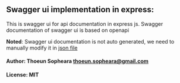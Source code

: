 
## Swagger ui implementation in express:

This is swagger ui for api documentation in express js. 
Swagger documentation of swagger ui is based on openapi

**Noted**: Swagger ui documentation is not auto generated, we need to manually modify it in [json file](https://github.com/thoeunsopheara/express-swagger-ui/blob/main/swagger.json)

#### Author: Thoeun Sopheara <thoeun.sopheara@gmail.com>
#### License: MIT